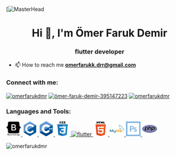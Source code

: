[![MasterHead]([https://www.google.com/url?sa=i&url=https%3A%2F%2Fwww.appify.digital%2Fpost%2Fflutter-app-development&psig=AOvVaw3TvBOukDPGDgqbiZjFUkBx&ust=1693127381067000&source=images&cd=vfe&opi=89978449&ved=0CBAQjRxqFwoTCOijlZP9-YADFQAAAAAdAAAAABAf](https://www.google.com/url?sa=i&url=https%3A%2F%2Fwww.appify.digital%2Fpost%2Fflutter-app-development&psig=AOvVaw3TvBOukDPGDgqbiZjFUkBx&ust=1693127381067000&source=images&cd=vfe&opi=89978449&ved=0CBAQjRxqFwoTCOijlZP9-YADFQAAAAAdAAAAABA3))

<h1 align="center">Hi 👋, I'm Ömer Faruk Demir</h1>
<h3 align="center">flutter developer</h3>

- 📫 How to reach me **omerfarukk.drr@gmail.com**

<h3 align="left">Connect with me:</h3>
<p align="left">
<a href="https://twitter.com/omerfarukdmr" target="blank"><img align="center" src="https://raw.githubusercontent.com/rahuldkjain/github-profile-readme-generator/master/src/images/icons/Social/twitter.svg" alt="omerfarukdmr" height="30" width="40" /></a>
<a href="https://linkedin.com/in/ömer-faruk-demir-395147223" target="blank"><img align="center" src="https://raw.githubusercontent.com/rahuldkjain/github-profile-readme-generator/master/src/images/icons/Social/linked-in-alt.svg" alt="ömer-faruk-demir-395147223" height="30" width="40" /></a>
<a href="https://instagram.com/omerfarukdmr" target="blank"><img align="center" src="https://raw.githubusercontent.com/rahuldkjain/github-profile-readme-generator/master/src/images/icons/Social/instagram.svg" alt="omerfarukdmr" height="30" width="40" /></a>
</p>

<h3 align="left">Languages and Tools:</h3>
<p align="left"> <a href="https://getbootstrap.com" target="_blank" rel="noreferrer"> <img src="https://raw.githubusercontent.com/devicons/devicon/master/icons/bootstrap/bootstrap-plain-wordmark.svg" alt="bootstrap" width="40" height="40"/> </a> <a href="https://www.cprogramming.com/" target="_blank" rel="noreferrer"> <img src="https://raw.githubusercontent.com/devicons/devicon/master/icons/c/c-original.svg" alt="c" width="40" height="40"/> </a> <a href="https://www.w3schools.com/cpp/" target="_blank" rel="noreferrer"> <img src="https://raw.githubusercontent.com/devicons/devicon/master/icons/cplusplus/cplusplus-original.svg" alt="cplusplus" width="40" height="40"/> </a> <a href="https://www.w3schools.com/css/" target="_blank" rel="noreferrer"> <img src="https://raw.githubusercontent.com/devicons/devicon/master/icons/css3/css3-original-wordmark.svg" alt="css3" width="40" height="40"/> </a> <a href="https://flutter.dev" target="_blank" rel="noreferrer"> <img src="https://www.vectorlogo.zone/logos/flutterio/flutterio-icon.svg" alt="flutter" width="40" height="40"/> </a> <a href="https://www.w3.org/html/" target="_blank" rel="noreferrer"> <img src="https://raw.githubusercontent.com/devicons/devicon/master/icons/html5/html5-original-wordmark.svg" alt="html5" width="40" height="40"/> </a> <a href="https://www.mysql.com/" target="_blank" rel="noreferrer"> <img src="https://raw.githubusercontent.com/devicons/devicon/master/icons/mysql/mysql-original-wordmark.svg" alt="mysql" width="40" height="40"/> </a> <a href="https://www.photoshop.com/en" target="_blank" rel="noreferrer"> <img src="https://raw.githubusercontent.com/devicons/devicon/master/icons/photoshop/photoshop-line.svg" alt="photoshop" width="40" height="40"/> </a> <a href="https://www.php.net" target="_blank" rel="noreferrer"> <img src="https://raw.githubusercontent.com/devicons/devicon/master/icons/php/php-original.svg" alt="php" width="40" height="40"/> </a> </p>

<p><img align="center" src="https://github-readme-stats.vercel.app/api/top-langs?username=omerfarukdmr&show_icons=true&locale=en&layout=compact" alt="omerfarukdmr" /></p>
